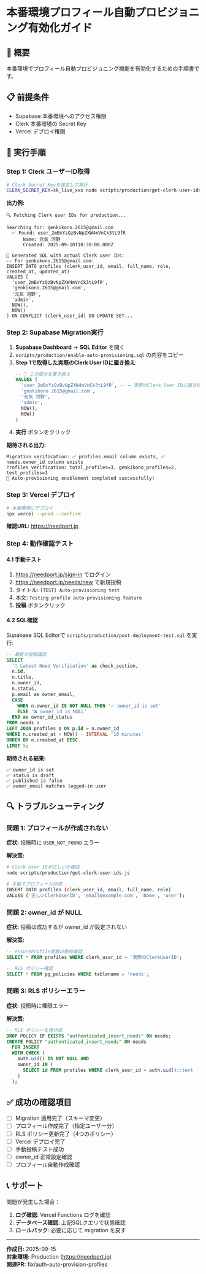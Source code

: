 # 本番環境プロフィール自動プロビジョニング有効化ガイド

## 🎯 概要
本番環境でプロフィール自動プロビジョニング機能を有効化するための手順書です。

## 📋 前提条件
- Supabase 本番環境へのアクセス権限
- Clerk 本番環境の Secret Key
- Vercel デプロイ権限

## 🚀 実行手順

### Step 1: Clerk ユーザーID取得

```bash
# Clerk Secret Keyを設定して実行
CLERK_SECRET_KEY=sk_live_xxx node scripts/production/get-clerk-user-ids.js
```

**出力例:**
```
🔍 Fetching Clerk user IDs for production...

Searching for: genkikono.2615@gmail.com
  ✅ Found: user_2mBxYzQzBvNpZXW4mVnCk3tL9fR
      Name: 元気 河野
      Created: 2025-09-10T10:30:00.000Z

📝 Generated SQL with actual Clerk user IDs:
-- For genkikono.2615@gmail.com:
INSERT INTO profiles (clerk_user_id, email, full_name, role, created_at, updated_at)
VALUES (
  'user_2mBxYzQzBvNpZXW4mVnCk3tL9fR',
  'genkikono.2615@gmail.com', 
  '元気 河野',
  'admin',
  NOW(),
  NOW()
) ON CONFLICT (clerk_user_id) DO UPDATE SET...
```

### Step 2: Supabase Migration実行

1. **Supabase Dashboard** → **SQL Editor** を開く
2. `scripts/production/enable-auto-provisioning.sql` の内容をコピー
3. **Step 1で取得した実際のClerk User IDに置き換え**:
   ```sql
   -- 🔄 この部分を置き換え
   VALUES (
     'user_2mBxYzQzBvNpZXW4mVnCk3tL9fR', -- ← 実際のClerk User IDに置き換え
     'genkikono.2615@gmail.com',
     '元気 河野',
     'admin',
     NOW(),
     NOW()
   )
   ```
4. **実行** ボタンをクリック

**期待される出力:**
```
Migration verification: ✅ profiles.email column exists, ✅ needs.owner_id column exists
Profiles verification: total_profiles=3, genkikono_profiles=2, test_profiles=1
🎉 Auto-provisioning enablement completed successfully!
```

### Step 3: Vercel デプロイ

```bash
# 本番環境にデプロイ
npx vercel --prod --confirm
```

**確認URL:** https://needport.jp

### Step 4: 動作確認テスト

#### 4.1 手動テスト
1. https://needport.jp/sign-in でログイン
2. https://needport.jp/needs/new で新規投稿
3. タイトル: `[TEST] Auto-provisioning test`
4. 本文: `Testing profile auto-provisioning feature`
5. **投稿** ボタンクリック

#### 4.2 SQL確認
Supabase SQL Editorで `scripts/production/post-deployment-test.sql` を実行:

```sql
-- 最新の投稿確認
SELECT 
  '🎯 Latest Need Verification' as check_section,
  n.id,
  n.title,
  n.owner_id,
  n.status,
  p.email as owner_email,
  CASE 
    WHEN n.owner_id IS NOT NULL THEN '✅ owner_id is set'
    ELSE '❌ owner_id is NULL'
  END as owner_id_status
FROM needs n
LEFT JOIN profiles p ON p.id = n.owner_id
WHERE n.created_at > NOW() - INTERVAL '10 minutes'
ORDER BY n.created_at DESC
LIMIT 5;
```

**期待される結果:**
```
✅ owner_id is set
✅ status is draft  
✅ published is false
✅ owner_email matches logged-in user
```

## 🔍 トラブルシューティング

### 問題 1: プロフィールが作成されない
**症状:** 投稿時に `USER_NOT_FOUND` エラー

**解決策:**
```bash
# Clerk User IDが正しいか確認
node scripts/production/get-clerk-user-ids.js

# 手動でプロフィール作成
INSERT INTO profiles (clerk_user_id, email, full_name, role)
VALUES ('正しいClerkUserID', 'email@example.com', 'Name', 'user');
```

### 問題 2: owner_id が NULL
**症状:** 投稿は成功するが owner_id が設定されない

**解決策:**
```sql
-- ensureProfile関数の動作確認
SELECT * FROM profiles WHERE clerk_user_id = '実際のClerkUserID';

-- RLS ポリシー確認
SELECT * FROM pg_policies WHERE tablename = 'needs';
```

### 問題 3: RLS ポリシーエラー
**症状:** 投稿時に権限エラー

**解決策:**
```sql
-- RLS ポリシーを再作成
DROP POLICY IF EXISTS "authenticated_insert_needs" ON needs;
CREATE POLICY "authenticated_insert_needs" ON needs
  FOR INSERT 
  WITH CHECK (
    auth.uid() IS NOT NULL AND
    owner_id IN (
      SELECT id FROM profiles WHERE clerk_user_id = auth.uid()::text
    )
  );
```

## ✅ 成功の確認項目

- [ ] Migration 適用完了（スキーマ変更）
- [ ] プロフィール作成完了（指定ユーザー分）
- [ ] RLS ポリシー更新完了（4つのポリシー）
- [ ] Vercel デプロイ完了
- [ ] 手動投稿テスト成功
- [ ] owner_id 正常設定確認
- [ ] プロフィール自動作成確認

## 📞 サポート

問題が発生した場合：
1. **ログ確認**: Vercel Functions ログを確認
2. **データベース確認**: 上記SQLクエリで状態確認
3. **ロールバック**: 必要に応じて migration を戻す

---

**作成日:** 2025-09-15  
**対象環境:** Production (https://needport.jp)  
**関連PR:** fix/auth-auto-provision-profiles
